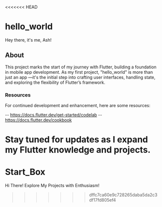 <<<<<<< HEAD
# hello_world

Hey there, it's me, Ash!

## About

This project marks the start of my journey with Flutter,
building a foundation in mobile app development.
As my first project, "hello_world" is more than just an app
—it's the initial step into crafting user interfaces, handling state,
and exploring the flexibility of Flutter’s framework.

### Resources

For continued development and enhancement, here are some resources:

-- https://docs.flutter.dev/get-started/codelab
-- https://docs.flutter.dev/cookbook

Stay tuned for updates as I expand my Flutter knowledge and projects.
=======
# Start_Box
Hi There! Explore My Projects with Enthusiasm!
>>>>>>> dffc7ca60e9c728265daba5da2c3df17fd805ef4

